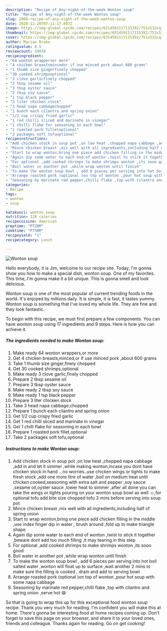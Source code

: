 ```yaml
---
description: "Recipe of Any-night-of-the-week Wonton soup"
title: "Recipe of Any-night-of-the-week Wonton soup"
slug: 2000-recipe-of-any-night-of-the-week-wonton-soup
date: 2020-12-26T07:11:17.897Z
image: https://img-global.cpcdn.com/recipes/6314591117115392/751x532cq70/wonton-soup-recipe-main-photo.jpg
thumbnail: https://img-global.cpcdn.com/recipes/6314591117115392/751x532cq70/wonton-soup-recipe-main-photo.jpg
cover: https://img-global.cpcdn.com/recipes/6314591117115392/751x532cq70/wonton-soup-recipe-main-photo.jpg
author: Marian Drake
ratingvalue: 4.5
reviewcount: 34878
recipeingredient:
- "64 wonton wrappersor more"
- "4 chicken breastsmincedor if use minced pork about 600 grams"
- "1 thumb size gingerfinely chopped"
- "30 cooked shrimpsoptional"
- "3 clove garlicfinely chopped"
- "2 tbsp sesame oil"
- "3 tbsp oyster sauce"
- "2 tbsp soy sauce"
- "1 tsp black pepper"
- "3 liter chicken stock"
- "3 head napa cabbagechopped"
- "1 bunch each cilantro and spring onion"
- "1/2 cup crispy fried garlic"
- "1 red chilli sliced and marinate in vinegar"
- "1 chilli flake for seasoning in each bowl"
- "1 roasted pork filletoptional"
- "2 packages soft tofuoptional"
recipeinstructions:
- "Add chicken stock in soup pot ,on low heat ,chopped napa cabbage ,add in and let it simmer ,while making wonton,incase you dont have chicken stock in hand ...no worries..use chicken wings or tights to make fresh stock ,add one more litre of water ,boil on medium heat until chicken cooked,seasoning with extra salt and pepper ,soy sauce ,sesame oil,oyster sauce ,lower heat to simmer ,after all done you can take the wings or tights pouring on your wonton soup bowl as well ☺,for optional tofu add bite size chopped tofu 3 mins before serving into soup  pot"
- "Mince chicken breast ,mix well with all ingredients,including half of spring onion"
- "Start to wrap wonton,bring one piece add chicken filling in the middle ,use index finger dip in water , brush around ,fold up to make triangle shape"
- "Again dip some water to each end of wonton ,twist to stick it together ,beware dont add too much filling ,it may tearing in this step"
- "For optional ,add cooked shrimps to make shrimps wonton ,its sooo good"
- "Boil water in another pot ,while wrap wonton until finish"
- "To make the wonton soup bowl , add 6 pieces per serving into hot boil salted water ,wonton will float up to surface ,wait another 2 mins to make sure the filling is cooked , drain and add to serving bowl"
- "Arrange roasted pork (optional )on top of wonton ,pour hot soup with some napa cabbage"
- "Seasoning by marinate red pepper,chilli flake ,top with cilantro and spring onion ,serve hot 😄"
categories:
- Recipe
tags:
- wonton
- soup

katakunci: wonton soup 
nutrition: 128 calories
recipecuisine: American
preptime: "PT28M"
cooktime: "PT50M"
recipeyield: "1"
recipecategory: Lunch

---
```



![Wonton soup](https://img-global.cpcdn.com/recipes/6314591117115392/751x532cq70/wonton-soup-recipe-main-photo.jpg)

Hello everybody, it is Jim, welcome to our recipe site. Today, I'm gonna show you how to make a special dish, wonton soup. One of my favorites. This time, I'm gonna make it a bit unique. This is gonna smell and look delicious.



Wonton soup is one of the most popular of current trending foods in the world. It's enjoyed by millions daily. It is simple, it is fast, it tastes yummy. Wonton soup is something that I've loved my whole life. They are fine and they look fantastic.


To begin with this recipe, we must first prepare a few components. You can have wonton soup using 17 ingredients and 9 steps. Here is how you can achieve it.

<!--inarticleads1-->

##### The ingredients needed to make Wonton soup:

1. Make ready 64 wonton wrappers,or more
1. Get 4 chicken breasts,minced,or if use minced pork ,about 600 grams
1. Take 1 thumb size ginger,finely chopped
1. Get 30 cooked shrimps,optional
1. Make ready 3 clove garlic,finely chopped
1. Prepare 2 tbsp sesame oil
1. Prepare 3 tbsp oyster sauce
1. Make ready 2 tbsp soy sauce
1. Make ready 1 tsp black pepper
1. Prepare 3 liter chicken stock
1. Take 3 head napa cabbage,chopped
1. Prepare 1 bunch each cilantro and spring onion
1. Get 1/2 cup crispy fried garlic
1. Get 1 red chilli sliced and marinate in vinegar
1. Get 1 chilli flake for seasoning in each bowl
1. Prepare 1 roasted pork fillet,optional
1. Take 2 packages soft tofu,optional




<!--inarticleads2-->

##### Instructions to make Wonton soup:

1. Add chicken stock in soup pot ,on low heat ,chopped napa cabbage ,add in and let it simmer ,while making wonton,incase you dont have chicken stock in hand ...no worries..use chicken wings or tights to make fresh stock ,add one more litre of water ,boil on medium heat until chicken cooked,seasoning with extra salt and pepper ,soy sauce ,sesame oil,oyster sauce ,lower heat to simmer ,after all done you can take the wings or tights pouring on your wonton soup bowl as well ☺,for optional tofu add bite size chopped tofu 3 mins before serving into soup  pot
1. Mince chicken breast ,mix well with all ingredients,including half of spring onion
1. Start to wrap wonton,bring one piece add chicken filling in the middle ,use index finger dip in water , brush around ,fold up to make triangle shape
1. Again dip some water to each end of wonton ,twist to stick it together ,beware dont add too much filling ,it may tearing in this step
1. For optional ,add cooked shrimps to make shrimps wonton ,its sooo good
1. Boil water in another pot ,while wrap wonton until finish
1. To make the wonton soup bowl , add 6 pieces per serving into hot boil salted water ,wonton will float up to surface ,wait another 2 mins to make sure the filling is cooked , drain and add to serving bowl
1. Arrange roasted pork (optional )on top of wonton ,pour hot soup with some napa cabbage
1. Seasoning by marinate red pepper,chilli flake ,top with cilantro and spring onion ,serve hot 😄




So that is going to wrap this up for this exceptional food wonton soup recipe. Thank you very much for reading. I'm confident you will make this at home. There's gonna be interesting food at home recipes coming up. Don't forget to save this page on your browser, and share it to your loved ones, friends and colleague. Thanks again for reading. Go on get cooking!

